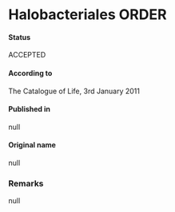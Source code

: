 # Halobacteriales ORDER

#### Status
ACCEPTED

#### According to
The Catalogue of Life, 3rd January 2011

#### Published in
null

#### Original name
null

### Remarks
null